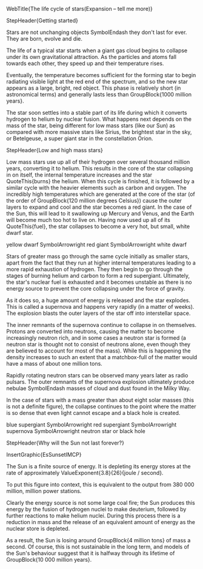 WebTitle{The life cycle of stars(Expansion &ndash; tell me more)}

StepHeader{Getting started}

Stars are not unchanging objects SymbolEndash they don't last for ever. They are born, evolve and die.

The life of a typical star starts when a giant gas cloud begins to collapse under its own gravitational attraction. As the particles and atoms fall towards each other, they speed up and their temperature rises.

Eventually, the temperature becomes sufficient for the forming star to begin radiating visible light at the red end of the spectrum, and so the new star appears as a large, bright, red object. This phase is relatively short (in astronomical terms) and generally lasts less than GroupBlock{1000 million years}.

The star soon settles into a stable part of its life during which it converts hydrogen to helium by nuclear fusion. What happens next depends on the mass of the star, being different for low mass stars (like our Sun) as compared with more massive stars like Sirius, the brightest star in the sky, or Betelgeuse, a super giant star in the constellation Orion.

StepHeader{Low  and high mass stars}

Low mass stars use up all of their hydrogen over several thousand million years, converting it to helium. This results in the core of the star collapsing in on itself, the internal temperature increases and the star QuoteThis{burns} the helium. When this cycle is finished, it is followed by a similar cycle with the heavier elements such as carbon and oxygen. The incredibly high temperatures which are generated at the core of the star (of the order of GroupBlock{120 million degrees Celsius}) cause the outer layers to expand and cool and the star becomes a red giant. In the case of the Sun, this will lead to it swallowing up Mercury and Venus, and the Earth will become much too hot to live on. Having now used up all of its QuoteThis{fuel}, the star collapses to become a very hot, but small, white dwarf star.

yellow dwarf SymbolArrowright red giant SymbolArrowright white dwarf

Stars of greater mass go through the same cycle initially as smaller stars, apart from the fact that they run at higher internal temperatures leading to a more rapid exhaustion of hydrogen. They then begin to go through the stages of burning helium and carbon to form a red supergiant. Ultimately, the star's nuclear fuel is exhausted and it becomes unstable as there is no energy source to prevent the core collapsing under the force of gravity.

As it does so, a huge amount of energy is released and the star explodes. This is called a supernova and happens very rapidly (in a matter of weeks). The explosion blasts the outer layers of the star off into interstellar space.

The inner remnants of the supernova continue to collapse in on themselves. Protons are converted into neutrons, causing the matter to become increasingly neutron rich, and in some cases a neutron star is formed (a neutron star is thought not to consist of neutrons alone, even though they are believed to account for most of the mass). While this is happening the density increases to such an extent that a matchbox-full of the matter would have a mass of about one million tons.

Rapidly rotating neutron stars can be observed many years later as radio pulsars. The outer remnants of the supernova explosion ultimately produce nebulae SymbolEndash masses of cloud and dust found in the Milky Way.

In the case of stars with a mass greater than about eight solar masses (this is not a definite figure), the collapse continues to the point where the matter is so dense that even light cannot escape and a black hole is created.

blue supergiant SymbolArrowright red supergiant SymbolArrowright supernova SymbolArrowright neutron star or black hole

StepHeader{Why will the Sun not last forever?}

InsertGraphic{EsSunsetIMCP}

The Sun is a finite source of energy. It is depleting its energy stores at the rate of approximately ValueExponent{3.8}{26}{joule / second}.

To put this figure into context, this is equivalent to the output from 380 000 million, million power stations.

Clearly the energy source is not some large coal fire; the Sun produces this energy by the fusion of hydrogen nuclei to make deuterium, followed by further reactions to make helium nuclei. During this process there is a reduction in mass and the release of an equivalent amount of energy as the nuclear store is depleted.

As a result, the Sun is losing around GroupBlock{4 million tons} of mass a second. Of course, this is not sustainable in the long term, and models of the Sun's behaviour suggest that it is halfway through its lifetime of GroupBlock{10 000 million years}.

